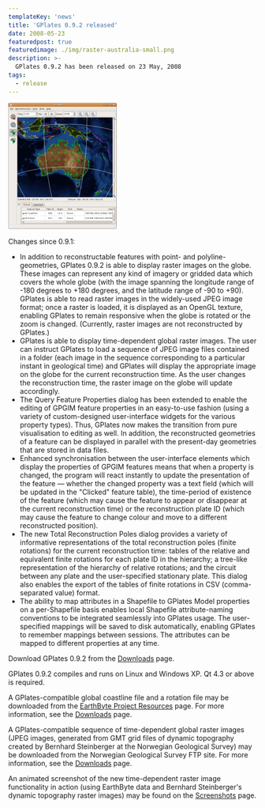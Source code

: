 ```yaml
---
templateKey: 'news'
title: 'GPlates 0.9.2 released'
date: 2008-05-23
featuredpost: true
featuredimage: ./img/raster-australia-small.png
description: >-
  GPlates 0.9.2 has been released on 23 May, 2008
tags:
  - release
---
```


![GPlates 0.9.2 released](./img/raster-australia-small.png)

Changes since 0.9.1:

* In addition to reconstructable features with point- and polyline-geometries, GPlates 0.9.2 is able to display raster images on the globe. These images can represent any kind of imagery or gridded data which covers the whole globe (with the image spanning the longitude range of -180 degrees to +180 degrees, and the latitude range of -90 to +90). GPlates is able to read raster images in the widely-used JPEG image format; once a raster is loaded, it is displayed as an OpenGL texture, enabling GPlates to remain responsive when the globe is rotated or the zoom is changed. (Currently, raster images are not reconstructed by GPlates.)
* GPlates is able to display time-dependent global raster images. The user can instruct GPlates to load a sequence of JPEG image files contained in a folder (each image in the sequence corresponding to a particular instant in geological time) and GPlates will display the appropriate image on the globe for the current reconstruction time. As the user changes the reconstruction time, the raster image on the globe will update accordingly.
* The Query Feature Properties dialog has been extended to enable the editing of GPGIM feature properties in an easy-to-use fashion (using a variety of custom-designed user-interface widgets for the various property types). Thus, GPlates now makes the transition from pure visualisation to editing as well. In addition, the reconstructed geometries of a feature can be displayed in parallel with the present-day geometries that are stored in data files.
* Enhanced synchronisation between the user-interface elements which display the properties of GPGIM features means that when a property is changed, the program will react instantly to update the presentation of the feature — whether the changed property was a text field (which will be updated in the "Clicked" feature table), the time-period of existence of the feature (which may cause the feature to appear or disappear at the current reconstruction time) or the reconstruction plate ID (which may cause the feature to change colour and move to a different reconstructed position).
* The new Total Reconstruction Poles dialog provides a variety of informative representations of the total reconstruction poles (finite rotations) for the current reconstruction time: tables of the relative and equivalent finite rotations for each plate ID in the hierarchy; a tree-like representation of the hierarchy of relative rotations; and the circuit between any plate and the user-specified stationary plate. This dialog also enables the export of the tables of finite rotations in CSV (comma-separated value) format.
* The ability to map attributes in a Shapefile to GPlates Model properties on a per-Shapefile basis enables local Shapefile attribute-naming conventions to be integrated seamlessly into GPlates usage. The user-specified mappings will be saved to disk automatically, enabling GPlates to remember mappings between sessions. The attributes can be mapped to different properties at any time.

Download GPlates 0.9.2 from the [Downloads](/download) page.

GPlates 0.9.2 compiles and runs on Linux and Windows XP. Qt 4.3 or above is required.

A GPlates-compatible global coastline file and a rotation file may be downloaded from the [EarthByte Project Resources](http://www.earthbyte.org/category/resources/) page. For more information, see the [Downloads](/download) page.

A GPlates-compatible sequence of time-dependent global raster images (JPEG images, generated from GMT grid files of dynamic topography created by Bernhard Steinberger at the Norwegian Geological Survey) may be downloaded from the Norwegian Geological Survey FTP site. For more information, see the [Downloads](/download) page.

An animated screenshot of the new time-dependent raster image functionality in action (using EarthByte data and Bernhard Steinberger's dynamic topography raster images) may be found on the [Screenshots](/screenshots) page.